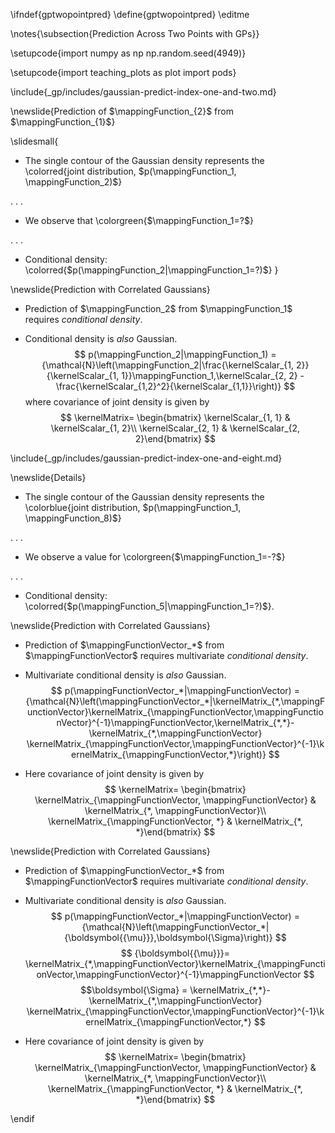 \ifndef{gptwopointpred}
\define{gptwopointpred}
\editme

\notes{\subsection{Prediction Across Two Points with GPs}}

\setupcode{import numpy as np
np.random.seed(4949)}

\setupcode{import teaching_plots as plot
import pods}

\include{_gp/includes/gaussian-predict-index-one-and-two.md}

\newslide{Prediction of $\mappingFunction_{2}$ from $\mappingFunction_{1}$}

\slidesmall{
* The single contour of the Gaussian density represents the \colorred{joint distribution, $p(\mappingFunction_1, \mappingFunction_2)$}

. . .

* We observe that \colorgreen{$\mappingFunction_1=?$}

. . .

* Conditional density: \colorred{$p(\mappingFunction_2|\mappingFunction_1=?)$}
}
	
\newslide{Prediction with Correlated Gaussians}

* Prediction of $\mappingFunction_2$ from $\mappingFunction_1$ requires *conditional density*.

* Conditional density is *also* Gaussian.
  $$
  p(\mappingFunction_2|\mappingFunction_1) = {\mathcal{N}\left(\mappingFunction_2|\frac{\kernelScalar_{1, 2}}{\kernelScalar_{1, 1}}\mappingFunction_1,\kernelScalar_{2, 2} - \frac{\kernelScalar_{1,2}^2}{\kernelScalar_{1,1}}\right)}
  $$
  where covariance of joint density is given by
  $$
  \kernelMatrix= \begin{bmatrix} \kernelScalar_{1, 1} & \kernelScalar_{1, 2}\\ \kernelScalar_{2, 1} & \kernelScalar_{2, 2}\end{bmatrix}
  $$

\include{_gp/includes/gaussian-predict-index-one-and-eight.md}

\newslide{Details}

* The single contour of the Gaussian density represents the \colorblue{joint distribution, $p(\mappingFunction_1, \mappingFunction_8)$}

. . .

* We observe a value for \colorgreen{$\mappingFunction_1=-?$}

. . .
	
* Conditional density: \colorred{$p(\mappingFunction_5|\mappingFunction_1=?)$}.

\newslide{Prediction with Correlated Gaussians}

* Prediction of $\mappingFunctionVector_*$ from $\mappingFunctionVector$ requires
    multivariate *conditional density*.

* Multivariate conditional density is *also* Gaussian. 
  <large>
  $$
  p(\mappingFunctionVector_*|\mappingFunctionVector) = {\mathcal{N}\left(\mappingFunctionVector_*|\kernelMatrix_{*,\mappingFunctionVector}\kernelMatrix_{\mappingFunctionVector,\mappingFunctionVector}^{-1}\mappingFunctionVector,\kernelMatrix_{*,*}-\kernelMatrix_{*,\mappingFunctionVector} \kernelMatrix_{\mappingFunctionVector,\mappingFunctionVector}^{-1}\kernelMatrix_{\mappingFunctionVector,*}\right)}
  $$
  </large>

* Here covariance of joint density is given by
  $$
  \kernelMatrix= \begin{bmatrix} \kernelMatrix_{\mappingFunctionVector, \mappingFunctionVector} & \kernelMatrix_{*, \mappingFunctionVector}\\ \kernelMatrix_{\mappingFunctionVector, *} & \kernelMatrix_{*, *}\end{bmatrix}
  $$

\newslide{Prediction with Correlated Gaussians}

* Prediction of $\mappingFunctionVector_*$ from $\mappingFunctionVector$ requires multivariate *conditional density*.

* Multivariate conditional density is *also* Gaussian. 
  <large>
  $$
  p(\mappingFunctionVector_*|\mappingFunctionVector) = {\mathcal{N}\left(\mappingFunctionVector_*|{\boldsymbol{{\mu}}},\boldsymbol{\Sigma}\right)}
  $$
  $$
  {\boldsymbol{{\mu}}}= \kernelMatrix_{*,\mappingFunctionVector}\kernelMatrix_{\mappingFunctionVector,\mappingFunctionVector}^{-1}\mappingFunctionVector
  $$
  $$\boldsymbol{\Sigma} = \kernelMatrix_{*,*}-\kernelMatrix_{*,\mappingFunctionVector} \kernelMatrix_{\mappingFunctionVector,\mappingFunctionVector}^{-1}\kernelMatrix_{\mappingFunctionVector,*}
  $$
  </large>

* Here covariance of joint density is given by
  $$
  \kernelMatrix= \begin{bmatrix} \kernelMatrix_{\mappingFunctionVector, \mappingFunctionVector} & \kernelMatrix_{*, \mappingFunctionVector}\\ \kernelMatrix_{\mappingFunctionVector, *} & \kernelMatrix_{*, *}\end{bmatrix}
  $$

\endif
